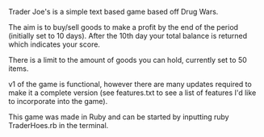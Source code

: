 Trader Joe's is a simple text based game based off Drug Wars.

The aim is to buy/sell goods to make a profit by the end of the period (initially set to 10 days). After the 10th day your total balance is returned which indicates your score.

There is a limit to the amount of goods you can hold, currently set to 50 items.

v1 of the game is functional, however there are many updates required to make it a complete version (see features.txt to see a list of features I'd like to incorporate into the game).

This game was made in Ruby and can be started by inputting ruby TraderHoes.rb in the terminal.



